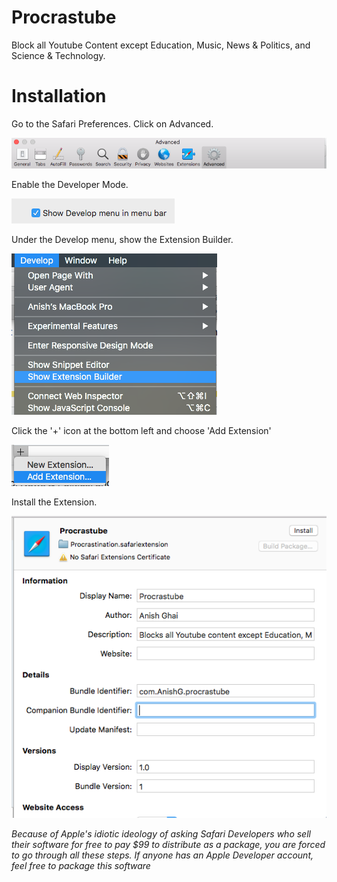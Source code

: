 # Procrastube
Block all Youtube Content except Education, Music, News &amp; Politics, and Science &amp; Technology.

# Installation

Go to the Safari Preferences. Click on Advanced. 

![Preferences Screen](https://raw.githubusercontent.com/AnishGDev/Procrastube/master/Images/Screen%20Shot%202018-01-01%20at%206.28.42%20pm.png)

Enable the Developer Mode.

![Enable Developer Mode](https://raw.githubusercontent.com/AnishGDev/Procrastube/master/Images/Screen%20Shot%202018-01-01%20at%206.28.47%20pm.png)

Under the Develop menu, show the Extension Builder. 

![Show Extension Builder](https://raw.githubusercontent.com/AnishGDev/Procrastube/master/Images/Screen%20Shot%202018-01-01%20at%206.30.40%20pm.png)

Click the '+' icon at the bottom left and choose 'Add Extension'


![Add Extension](https://raw.githubusercontent.com/AnishGDev/Procrastube/master/Images/Screen%20Shot%202018-01-01%20at%206.31.09%20pm.png)

Install the Extension.


![Install](https://raw.githubusercontent.com/AnishGDev/Procrastube/master/Images/Screen%20Shot%202018-01-01%20at%205.32.33%20pm.png)


*Because of Apple's idiotic ideology of asking Safari Developers who sell their software for free to pay $99 to distribute as a package, you are forced to go through all these steps. If anyone has an Apple Developer account, feel free to package this software*

